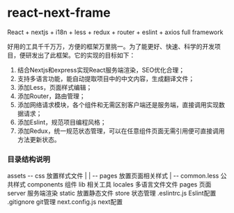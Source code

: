 # react-next-frame
React + nextjs + i18n + less + redux + router + eslint + axios full framework

好用的工具千千万万，方便的框架万里挑一。为了能更好、快速、科学的开发项目，便研发出了此框架。它的实现的目标如下：
1. 结合Nextjs和express实现React服务端渲染，SEO优化合理；
2. 支持多语言功能，能自动提取项目中的中文内容，生成翻译文件；
3. 添加Less，页面样式编辑；
4. 添加Router，路由管理；
5. 添加网络请求模块，各个组件和无需区别客户端还是服务端，直接调用实现数据请求；
6. 添加Eslint，规范项目编程风格；
7. 添加Redux，统一规范状态管理，可以在任意组件页面无需引用便可直接调用方法更新状态。

### 目录结构说明

  assets                --  css  放置样式文件
                            |
                            | -- pages 放置页面相关样式
                            | -- common.less 公共样式
  components            组件
  lib                   相关工具
  locales               多语言文件文件
  pages                 页面
  server                服务端渲染
  static                放置静态文件
  store                 状态管理
  .eslintrc.js          Eslint配置
  .gitignore            git管理
  next.config.js        next配置

